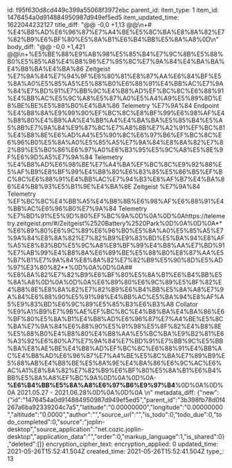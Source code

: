 id: f95f630d8cd449c399a55068f3972ebc
parent_id: 
item_type: 1
item_id: 1476454a0d914884950987d949ef5ed5
item_updated_time: 1622044232127
title_diff: "@@ -0,0 +1,13 @@\\n+# %E4%B8%AD%E6%96%87%E7%A4%BE%E5%8C%BA%E8%8A%82%E7%82%B9%E6%BF%80%E5%8A%B1%E6%B4%BB%E5%8A%A8%0D\\n"
body_diff: "@@ -0,0 +1,421 @@\\n+%E5%BE%88%E9%AB%98%E5%85%B4%E7%9C%8B%E5%88%B0%E5%85%A8%E4%B8%96%E7%95%8C%E7%9A%84%E4%BA%BA%E4%B8%BA%E4%BA%86 Zeitgeist %E7%9A%84%E7%94%9F%E6%80%81%E8%87%AA%E6%84%BF%E5%8A%A0%E5%85%A5%E5%88%B0%E6%88%91%E4%BB%AC%E7%9A%84%E7%BD%91%E7%BB%9C%E4%B8%AD%EF%BC%8C%E6%88%91%E4%BB%AC%E5%9C%A8%E5%87%A0%E5%A4%A9%E5%89%8D%E8%BE%BE%E5%88%B0%E4%BA%86 Telemetry %E7%9A%84 Endpoint %E4%B8%8A%E9%99%90%EF%BC%8C%E8%BF%99%E6%98%AF%E4%B8%80%E4%B8%AA%E4%BB%A4%E4%BA%BA%E5%85%B4%E5%A5%8B%E7%9A%84%E9%87%8C%E7%A8%8B%E7%A2%91%EF%BC%81%E4%B8%8E%E6%AD%A4%E5%90%8C%E6%97%B6%EF%BC%8C%E6%96%B0%E5%8A%A0%E5%85%A5%E7%9A%84%E8%8A%82%E7%82%B9%E5%B0%86%E6%97%A0%E6%B3%95%E5%9C%A8%E5%8E%9F%E6%9D%A5%E7%9A%84 Telemetry %E4%B8%AD%E6%98%BE%E7%A4%BA%EF%BC%8C%E9%92%88%E5%AF%B9%E8%BF%99%E4%B8%80%E6%83%85%E5%86%B5%EF%BC%8C%E6%88%91%E4%BB%AC%E7%94%B3%E8%AF%B7%E4%BA%86%E4%B8%93%E5%B1%9E%E4%BA%8E Zeitgeist %E7%9A%84 Telemetry %EF%BC%8C%E4%BB%A5%E4%B8%8B%E6%98%AF%E6%88%91%E4%BB%AC%E6%96%B0%E7%9A%84 Telemetry %E7%BD%91%E5%9D%80%EF%BC%9A%0D%0A%0D%0Ahttps://telemetry.zeitgeist.pm/#/Zeitgeist%2520Battery%2520Park%0D%0A%0D%0A**%E6%89%80%E6%9C%89%E6%96%B0%E5%8A%A0%E5%85%A5%E7%9A%84%E8%8A%82%E7%82%B9%E9%83%BD%E5%BA%94%E8%AF%A5%E8%83%BD%E5%9C%A8%E8%BF%99%E4%B8%AA%E7%BD%91%E7%AB%99%E4%B8%8A%E6%89%BE%E5%88%B0%E8%87%AA%E5%B7%B1%E7%9A%84%E8%8A%82%E7%82%B9%E5%90%8D%E5%AD%97%E3%80%82**%0D%0A%0D%0A## %E8%8A%82%E7%82%B9%E6%BF%80%E5%8A%B1%E6%B4%BB%E5%8A%A8%0D%0A%0D%0A%E6%89%80%E6%9C%89%E5%8F%82%E4%B8%8E%E8%8A%82%E7%82%B9%E6%B4%BB%E5%8A%A8%E7%9A%84%E6%88%90%E5%91%98%E4%BB%AC%E5%BA%94%E8%AF%A5%E9%83%BD%E6%9C%89%E5%85%B3%E6%B3%A8 Collator %E9%A1%B9%E7%9B%AE%EF%BC%8C%E4%B8%BA%E4%BA%86%E6%BF%80%E5%8A%B1%E4%B8%AD%E6%96%87%E7%A4%BE%E5%8C%BA%E7%9A%84%E6%88%90%E5%91%98%E5%8F%82%E4%B8%8E%E5%88%B0%E4%B8%80%E4%B8%AA%E5%BC%BA%E9%B2%81%E6%A3%92%E6%80%A7%E7%9A%84%E7%BD%91%E7%BB%9C%E5%BB%BA%E8%AE%BE%E4%B8%AD%EF%BC%8C%E6%88%91%E4%BB%AC%E4%B8%AD%E6%96%87%E7%A4%BE%E5%8C%BA%E7%89%B9%E5%88%AB%E4%B8%BE%E5%8A%9E%E4%BA%86%E6%9C%AC%E6%AC%A1%E8%8A%82%E7%82%B9%E6%BF%80%E5%8A%B1%E6%B4%BB%E5%8A%A8%EF%BC%9A%0D%0A%0D%0A- **%E6%B4%BB%E5%8A%A8%E6%97%B6%E9%97%B4**%0D%0A%0D%0A  2021.05.27 - 2021.06.28%0D%0A%0D%0A  \\n"
metadata_diff: {"new":{"id":"1476454a0d914884950987d949ef5ed5","parent_id":"3b398fb78d0f4267a6ba92339204c7a5","latitude":"0.00000000","longitude":"0.00000000","altitude":"0.0000","author":"","source_url":"","is_todo":0,"todo_due":0,"todo_completed":0,"source":"joplin-desktop","source_application":"net.cozic.joplin-desktop","application_data":"","order":0,"markup_language":1,"is_shared":0},"deleted":[]}
encryption_cipher_text: 
encryption_applied: 0
updated_time: 2021-05-26T15:52:41.504Z
created_time: 2021-05-26T15:52:41.504Z
type_: 13